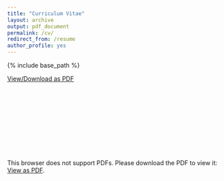 ```yaml
---
title: "Curriculum Vitae"
layout: archive
output: pdf_document
permalink: /cv/
redirect_from: /resume
author_profile: yes
---
```


{% include base_path %}

<u><a href="https://williamngiam.github.io/files/wxqn_cv.pdf">View/Download as PDF</a></u>

<object data="https://williamngiam.github.io/files/wxqn_cv.pdf" type="application/pdf" width=595px height=842px>
    <embed src="https://williamngiam.github.io/files/wxqn_cv.pdf">
        <p>This browser does not support PDFs. Please download the PDF to view it: <a href="https://williamngiam.github.io/files/wxqn_cv.pdf">View as PDF</a>.</p>
    </embed>
</object>

